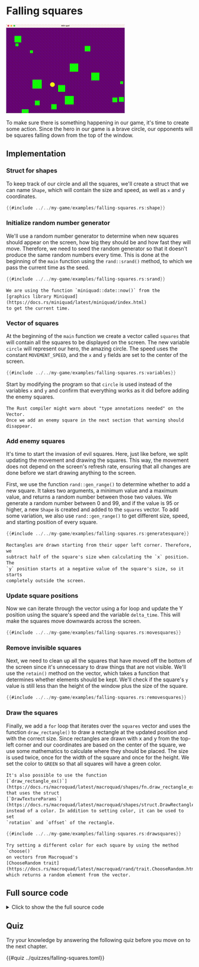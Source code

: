 # Falling squares

![Screenshot](images/screenshots-web/falling-squares.gif#center)

To make sure there is something happening in our game, it's time to create
some action. Since the hero in our game is a brave circle, our opponents will
be squares falling down from the top of the window.

## Implementation

### Struct for shapes

To keep track of our circle and all the squares, we'll create a struct that we
can name `Shape`, which will contain the size and speed, as well as `x` and `y`
coordinates.

```rust
{{#include ../../my-game/examples/falling-squares.rs:shape}}
```

### Initialize random number generator

We'll use a random number generator to determine when new squares should
appear on the screen, how big they should be and how fast they will move.
Therefore, we need to seed the random generator so that it doesn't produce the
same random numbers every time. This is done at the beginning of the `main`
function using the `rand::srand()` method, to which we pass the current time
as the seed.

```rust
{{#include ../../my-game/examples/falling-squares.rs:srand}}
```

```admonish note
We are using the function `miniquad::date::now()` from the
[graphics library Miniquad](https://docs.rs/miniquad/latest/miniquad/index.html)
to get the current time.
```

### Vector of squares

At the beginning of the `main` function we create a vector called `squares`
that will contain all the squares to be displayed on the screen. The new
variable `circle` will represent our hero, the amazing circle. The speed
uses the constant `MOVEMENT_SPEED`, and the `x` and `y` fields are set to the
center of the screen.

```rust
{{#include ../../my-game/examples/falling-squares.rs:variables}}
```

Start by modifying the program so that `circle` is used instead of the
variables `x` and `y` and confirm that everything works as it did before
adding the enemy squares.

```admonish note
The Rust compiler might warn about "type annotations needed" on the Vector.
Once we add an enemy square in the next section that warning should disappear.
```

### Add enemy squares

It's time to start the invasion of evil squares. Here, just like before, we
split updating the movement and drawing the squares. This way, the movement
does not depend on the screen's refresh rate, ensuring that all changes are
done before we start drawing anything to the screen.

First, we use the function `rand::gen_range()` to determine whether to add a
new square. It takes two arguments, a minimum value and a maximum value, and
returns a random number between those two values. We generate a random number
between 0 and 99, and if the value is 95 or higher, a new `Shape` is created
and added to the `squares` vector. To add some variation, we also use
`rand::gen_range()` to get different size, speed, and starting position of
every square.

```rust
{{#include ../../my-game/examples/falling-squares.rs:generatesquare}}
```

```admonish note
Rectangles are drawn starting from their upper left corner. Therefore, we
subtract half of the square's size when calculating the `x` position. The
`y` position starts at a negative value of the square's size, so it starts
completely outside the screen.
```

### Update square positions

Now we can iterate through the vector using a for loop and update the
Y position using the square's speed and the variable `delta_time`. This will
make the squares move downwards across the screen.

```rust
{{#include ../../my-game/examples/falling-squares.rs:movesquares}}
```

### Remove invisible squares

Next, we need to clean up all the squares that have moved off the bottom of
the screen since it's unnecessary to draw things that are not visible. We'll
use the `retain()` method on the vector, which takes a function that determines
whether elements should be kept. We'll check if the square's `y` value is still
less than the height of the window plus the size of the square.

```rust
{{#include ../../my-game/examples/falling-squares.rs:removesquares}}
```

### Draw the squares

Finally, we add a `for` loop that iterates over the `squares` vector and uses
the function `draw_rectangle()` to draw a rectangle at the updated position
and with the correct size. Since rectangles are drawn with x and y from the
top-left corner and our coordinates are based on the center of the square, we
use some mathematics to calculate where they should be placed. The size is
used twice, once for the width of the square and once for the height. We set
the color to `GREEN` so that all squares will have a green color.

```admonish note
It's also possible to use the function
[`draw_rectangle_ex()`](https://docs.rs/macroquad/latest/macroquad/shapes/fn.draw_rectangle_ex.html)
that uses the struct
[`DrawTextureParams`](https://docs.rs/macroquad/latest/macroquad/shapes/struct.DrawRectangleParams.html)
instead of a color. In addition to setting color, it can be used to set
`rotation` and `offset` of the rectangle.
```

```rust
{{#include ../../my-game/examples/falling-squares.rs:drawsquares}}
```

```admonish tip title="Challenge" class="challenge"
Try setting a different color for each square by using the method `choose()`
on vectors from Macroquad's 
[ChooseRandom trait](https://docs.rs/macroquad/latest/macroquad/rand/trait.ChooseRandom.html),
which returns a random element from the vector.
```

<div class="noprint">

## Full source code

<details>
  <summary>Click to show the the full source code</summary>

```rust
{{#include ../../my-game/examples/falling-squares.rs:all}}
```
</details>
</div>

<div class="noprint">

## Quiz

Try your knowledge by answering the following quiz before you move on to the
next chapter.

{{#quiz ../quizzes/falling-squares.toml}}

</div>
